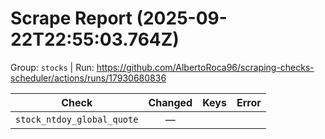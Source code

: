 # Scrape Report (2025-09-22T22:55:03.764Z)

Group: `stocks`  |  Run: https://github.com/AlbertoRoca96/scraping-checks-scheduler/actions/runs/17930680836

| Check | Changed | Keys | Error |
|---|:---:|:--|:--|
| `stock_ntdoy_global_quote` | — |  |  |
